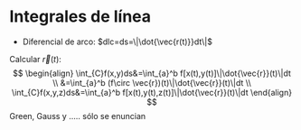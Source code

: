 # Integrales de línea
- Diferencial de arco: $dlc=ds=\|\dot{\vec{r(t)}}dt\|$

Calcular $\vec{r}(t)$:
$$
\begin{align}
\int_{C}f(x,y)ds&=\int_{a}^b f[x(t),y(t)]\|\dot{\vec{r}}(t)\|dt \\
&=\int_{a}^b (f\circ \vec{r})(t)\|\dot{\vec{r}}(t)\|dt \\
\int_{C}f(x,y,z)ds&=\int_{a}^b f[x(t),y(t),z(t)]\|\dot{\vec{r}}(t)\|dt
\end{align}
$$
Green, Gauss y ..... sólo se enuncian